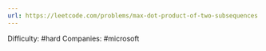 ```yaml
---
url: https://leetcode.com/problems/max-dot-product-of-two-subsequences
---
```


Difficulty: #hard
Companies: #microsoft